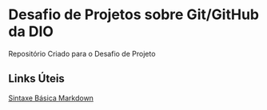 # Desafio de Projetos sobre Git/GitHub da DIO
Repositório Criado para o Desafio de Projeto

## Links Úteis
[Sintaxe Básica Markdown](https://www.markdownguide.org/basic-syntax)
